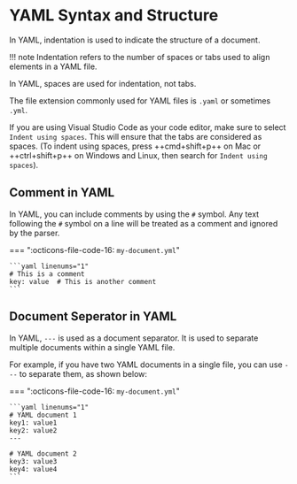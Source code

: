 # YAML Syntax and Structure

In YAML, indentation is used to indicate the structure of a document. 

!!! note
    Indentation refers to the number of spaces or tabs used to align elements in a YAML file.

In YAML, spaces are used for indentation, not tabs.

The file extension commonly used for YAML files is `.yaml` or sometimes `.yml`.

If you are using Visual Studio Code as your code editor, make sure to select `Indent using spaces`. This will ensure that the tabs are considered as spaces. (To indent using spaces, press ++cmd+shift+p++ on Mac or ++ctrl+shift+p++ on Windows and Linux, then search for `Indent using spaces`).


## Comment in YAML

In YAML, you can include comments by using the `#` symbol. Any text following the `#` symbol on a line will be treated as a comment and ignored by the parser.

=== ":octicons-file-code-16: `my-document.yml`"

    ```yaml linenums="1"
    # This is a comment
    key: value  # This is another comment
    ```

## Document Seperator in YAML

In YAML, `---` is used as a document separator. It is used to separate multiple documents within a single YAML file.

For example, if you have two YAML documents in a single file, you can use `---` to separate them, as shown below:

=== ":octicons-file-code-16: `my-document.yml`"

    ```yaml linenums="1"
    # YAML document 1
    key1: value1
    key2: value2
    ---

    # YAML document 2
    key3: value3
    key4: value4
    ```